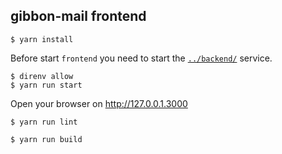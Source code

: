 ## gibbon-mail frontend

```
$ yarn install
```

Before start `frontend` you need to start the [`../backend/`](../backend/) service.

```
$ direnv allow
$ yarn run start
```

Open your browser on http://127.0.0.1.3000


```
$ yarn run lint
```

```
$ yarn run build
```